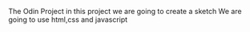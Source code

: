 The Odin Project
in this project we are going to create a sketch 
We are going to use html,css and javascript